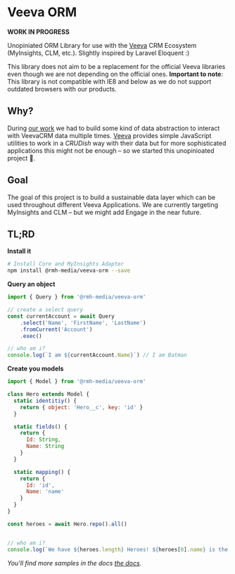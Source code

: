 # Veeva ORM

**WORK IN PROGRESS**

Unopiniated ORM Library for use with the [Veeva](https://veeva.com) CRM Ecosystem (MyInsights, CLM, etc.).
Slightly inspired by Laravel Eloquent :)

This library does not aim to be a replacement for the official Veeva libraries even though we are not depending on the official ones.
**Important to note**: This library is not compatible with IE8 and below as we do not support outdated browsers with our products.

## Why?
During [our work](https://rmh-media.com) we had to build some kind of data abstraction to interact with VeevaCRM data multiple times.
[Veeva](https://veeva.com) provides simple JavaScript utilities to work in a *CRUDish* way with their data but for more sophisticated 
applications this might not be enough – so we started this unopinioated project 👻.

## Goal
The goal of this project is to build a sustainable data layer which can be used throughout different Veeva Applications. 
We are currently targeting MyInsights and CLM – but we might add Engage in the near future.

## TL;RD

**Install it**
```bash
# Install Core and MyInsights Adapter
npm install @rmh-media/veeva-orm --save
```

**Query an object**
```javascript
import { Query } from '@rmh-media/veeva-orm'

// create a select query
const currentAccount = await Query
    .select('Name', 'FirstName', 'LastName')
    .fromCurrent('Account')
    .exec()

// who am i?
console.log(`I am ${currentAccount.Name}`) // I am Batman
```

**Create you models**
```javascript
import { Model } from '@rmh-media/veeva-orm'

class Hero extends Model {
  static identitiy() {
    return { object: 'Hero__c', key: 'id' } 
  }

  static fields() {
    return {
      Id: String,
      Name: String
    }
  }

  static mapping() {
    return {
      Id: 'id',
      Name: 'name'
    }
  }
}

const heroes = await Hero.repo().all()


// who am i?
console.log(`We have ${heroes.length} Heroes! ${heroes[0].name} is the first one`) // I am Batman
```

*You'll find more samples in the docs [the docs](./docs/index.md).*
